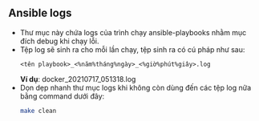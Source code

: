 Ansible logs
---
- Thư mục này chứa logs của trình chạy ansible-playbooks nhằm mục đích debug khi chạy lỗi.
- Tệp log sẽ sinh ra cho mỗi lần chạy, tệp sinh ra có cú pháp như sau:
    ```text
    <tên playbook>_<%năm%tháng%ngày>_<%giờ%phút%giây>.log
    ```
  **Ví dụ**: docker_20210717_051318.log
- Dọn dẹp nhanh thư mục logs khi không còn dùng đến các tệp log nữa bằng command dưới đây:
    ```bash
    make clean
    ```